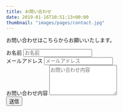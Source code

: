 ```yaml
---
title: お問い合わせ
date: 2019-01-16T10:51:13+00:00
thumbnail: "images/pages/contact.jpg"
---
```


お問い合わせはこちらからお願いいたします。


<form action="https://docs.google.com/forms/d/e/1FAIpQLSfy89YEQC3hpnd3_TzXnkBvbDmHv5JZ--5YkCeSJEFlh8G0zQ/formResponse">
  <div class="form-group">
    <label for="nameinput">お名前</label>
    <input type="name" class="form-control" id="nameinput" placeholder="お名前" name="entry.1627277256">
  </div>
  <div class="form-group">
    <label for="emailinput">メールアドレス</label>
    <input type="email" class="form-control" id="emailinput" placeholder="メールアドレス" name="entry.1805511184">
  </div>
  <div class="form-group">
    <label for="messageinput">お問い合わせ内容</label>
    <textarea class="form-control" id="messageinput" rows="5" placeholder="お問い合わせ内容" name="entry.841451467"></textarea>
  </div>
  <button type="submit" class="btn btn-primary">送信</button>
</form>

<link rel="stylesheet" href="https://stackpath.bootstrapcdn.com/bootstrap/4.3.1/css/bootstrap.min.css" integrity="sha384-ggOyR0iXCbMQv3Xipma34MD+dH/1fQ784/j6cY/iJTQUOhcWr7x9JvoRxT2MZw1T" crossorigin="anonymous">
<script src="https://stackpath.bootstrapcdn.com/bootstrap/4.3.1/js/bootstrap.min.js" integrity="sha384-JjSmVgyd0p3pXB1rRibZUAYoIIy6OrQ6VrjIEaFf/nJGzIxFDsf4x0xIM+B07jRM" crossorigin="anonymous"></script>